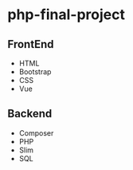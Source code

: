 # php-final-project
 
## FrontEnd
- HTML
- Bootstrap
- CSS
- Vue

## Backend
- Composer
- PHP
- Slim
- SQL

